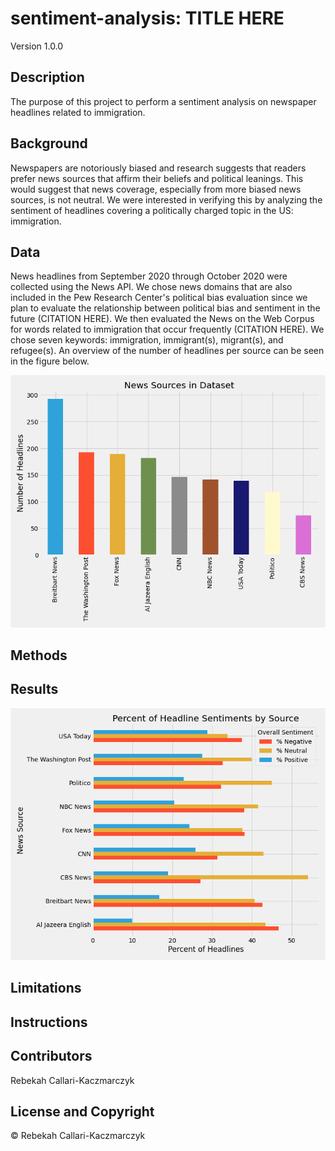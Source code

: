 # sentiment-analysis: TITLE HERE

Version 1.0.0

## Description
The purpose of this project to perform a sentiment analysis on newspaper headlines related to immigration.

## Background
Newspapers are notoriously biased and research suggests that readers prefer news sources that affirm their beliefs and political leanings. This would suggest that news coverage, especially from more biased news sources, is not neutral. We were interested in verifying this by analyzing the sentiment of headlines covering a politically charged topic in the US: immigration. 

## Data
News headlines from September 2020 through October 2020 were collected using the News API. We chose news domains that are also included in the Pew Research Center's political bias evaluation since we plan to evaluate the relationship between political bias and sentiment in the future (CITATION HERE). We then evaluated the News on the Web Corpus for words related to immigration that occur frequently (CITATION HERE). We chose seven keywords: immigration, immigrant(s), migrant(s), and refugee(s). An overview of the number of headlines per source can be seen in the figure below.  

![alt text](https://github.com/James-Ashley/sentiment_analysis/blob/main/images/newssourcesindataset.png "Headlines per Source")

## Methods


## Results

![alt text](https://github.com/James-Ashley/sentiment_analysis/blob/main/images/headlinesentimentspercent.png "Percent of Headlines by Sentiment Type")

## Limitations

## Instructions

## Contributors
Rebekah Callari-Kaczmarczyk

## License and Copyright
&copy; Rebekah Callari-Kaczmarczyk